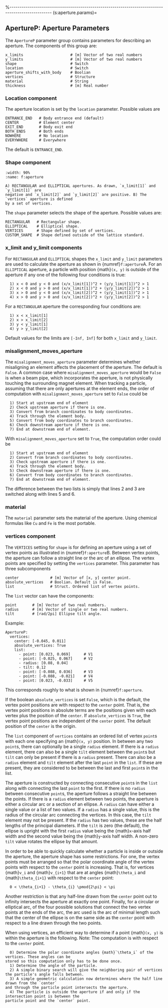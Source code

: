 %---------------------------------------------------------------------------------------------------
(s:aperture.params)=
## ApertureP: Aperture Parameters

The `ApertureP` parameter group contains parameters for describing an aperture. 
The components of this group are:
```{code} yaml
x_limits                     # [m] Vector of two real numbers
y_limits                     # [m] Vector of two real numbers
shape                        # Switch
location                     # Switch
aperture_shifts_with_body    # Boolian
vertices                     # Structure
material                     # String
thickness                    # [m] Real number
```

### Location component

The aperture location is set by the `location` parameter. Possible values are
```{code} yaml
ENTRANCE_END   # Body entrance end (default)
CENTER         # Element center
EXIT_END       # Body exit end
BOTH_ENDS      # Both ends
NOWHERE        # No location
EVERYWHERE     # Everywhere
```
The default is `ENTRANCE_END`.

### Shape component

```{figure} figures/apertures.svg
:width: 90%
:name: f:aperture

A) RECTANGULAR and ELLIPTICAL apertures. As drawn, `x_limit[1]` and `y_limit[1]` are 
negative and `x_limit[2]` and `y_limit[2]` are positive. B) The `vertices` aperture is defined
by a set of vertices.
```

The `shape` parameter selects the shape of the aperture. Possible values are:
```{code} yaml
RECTANGULAR   # Rectangular shape.
ELLIPTICAL    # Elliptical shape.
VERTICES      # Shape defined by set of vertices.
CUSTOM_SHAPE  # Shape defined outside of the lattice standard.
```

### x_limit and y_limit components

For `RECTANGULAR` and `ELLIPTICAL` shapes the `x_limit` and `y_limit` parameters are
used to calculate the aperture as shown in {numref}`f:aperture`A. 
For an `ELLIPTICAL` aperture, a particle with position {math}`(x, y)`
is outside of the aperture if any one of the following four conditions is true:
```{code}
  1) x < 0 and y < 0 and (x/x_limit[1])^2 + (y/y_limit[1])^2 > 1 
  2) x < 0 and y > 0 and (x/x_limit[1])^2 + (y/y_limit[2])^2 > 1
  3) x > 0 and y < 0 and (x/x_limit[2])^2 + (y/y_limit[1])^2 > 1
  4) x > 0 and y > 0 and (x/x_limit[2])^2 + (y/y_limit[2])^2 > 1
```
For a `RECTANGULAR` aperture the corresponding four conditions are:
```{code}
  1) x < x_limit[1]
  2) x > x_limit[2]
  3) y < y_limit[1]
  4) y > y_limit[2]
```

Default values for the limits are `[-Inf, Inf]` for both `x_limit` and `y_limit`.

### misalignment_moves_aperture

The `misalignment_moves_aperture` parameter determines whether misaligning an element 
affects the placement of the aperture. The default is `False`. 
A common case where `misalignment_moves_aperture` would be `False` is when a beam pipe,
which incorporates the aperture, is not physically touching the surrounding magnet element. 
When tracking a particle, assuming that there are only apertures at the element ends, 
the order of computation with `misalignment_moves_aperture` set to `False` could be
```{code} yaml
  1) Start at upstream end of element
  2) Check upstream aperture if there is one.
  3) Convert from branch coordinates to body coordinates.
  4) Track through the element body.
  5) Convert from body coordinates to branch coordinates.
  6) Check downstream aperture if there is one.
  7) End at downstream end of element.
```
With `misalignment_moves_aperture` set to `True`, the computation order could be
```{code} YAML
  1) Start at upstream end of element
  2) Convert from branch coordinates to body coordinates.
  3) Check upstream aperture if there is one.
  4) Track through the element body.
  5) Check downstream aperture if there is one.
  6) Convert from body coordinates to branch coordinates.
  7) End at downstream end of element.
```
The difference between the two lists is simply that lines 2 and 3 are switched along with lines
5 and 6.

### material

The `material` parameter sets the material of the aperture. 
Using chemical formulas like `Cu` and `Fe` is the most portable.

### vertices component

The `VERTICES` setting for `shape` is for defining an aperture using a 
set of vertex points as illustrated in {numref}`f:aperture`B. 
Between vertex points, the aperture can follow a straight line or the arc of an ellipse. 
The vertex points are specified by setting the `vertices` parameter. This parameter has three
subcomponents
```{code} yaml
center              # [m] Vector of [x, y] center point.
absolute_vertices   # Boolian. Default is False.
list                # Struct. Ordered list of vertex points.
```
The `list` vector can have the components:
```{code} yaml
point       # [m] Vector of two real numbers.
radius      # [m] Vector of single or two real numbers.
tilt        # [rad/2pi] Ellipse tilt angle.
```
Example:
```{code} yaml
ApertureP:
  vertices:
    center: [-0.045, 0.011]
    absolute_vertices: True
    list:
      - point: [0.023, 0.069]      # V1
      - point: [-0.025, 0.067]     # V2
      - radius: [0.08, 0.04]
      - tilt: 0.12
      - point: [-0.088, 0.036]     # V3
      - point: [-0.088, -0.021]    # V4
      - point: [0.023, -0.033]     # V5
```
This corresponds roughly to what is shown in {numref}`f:aperture`.

If the boolean `absolute_vertices` is set `False`, which is the default,
the vertex point positions are with respect to the `center` point. 
That is, the vertex point positions in absolute terms are the positions given with each vertex plus
the position of the `center`. If `absolute_vertices` is `True`, the vertex point positions 
are independent of the `center` point. The default position of the `center` is the origin.

The `list` component of `vertices` contains an ordered  list of vertex 
`point`s with each one specifying an {math}`(x, y)` position. 
In between any two `point`s, there can optionally be a single `radius` element.
If there is a `radius` element, there can also be a  single `tilt` element between
the `point`s but `tilt` can only be present if there is a `radius` present.
There can also be a `radius` element and `tilt` element after the last `point` in the `list`. 
If these are present, they are considered to be between the last and first `point`s in the list.

The aperture is constructed by connecting consecutive `point`s in the `list` along with
connecting the last `point` to the first. If there is no `radius` between consecutive `point`s,
the aperture follows a straight line between the points. If there is a `radius` element between
two points, the aperture is either a circular arc or a section of an ellipse. 
A `radius` can have either a single value or a list of two values. If a `radius` has a single
value, this is the radius of the circular arc connecting the vertices. In this case, the `tilt`
element may not be present. If the `radius` has two values, these are the half lengths of the 
principal diameters. If the `tilt` is zero (the default), the ellipse is upright with the first 
`radius` value being the {math}`x`-axis half width and the second value being the {math}`y`-axis
half width. A non-zero `tilt` value rotates the ellipse by that amount. 

In order to be able to quickly calculate whether a particle is inside or outside the
aperture, the aperture shape has some restrictions. For one, 
the vertex points must be arranged so that the polar coordinate angle of the vertex points
with respect to the `center` point is increasing. That is, for vertices {math}`v_i` and
{math}`v_{i+1}` that are at angles {math}`\theta_i` and {math}`\theta_{i+1}` with respect
to the `center` point:
```{math}
  0 < \theta_{i+1} - \theta_{i} \pmod{2\pi} < \pi
```
Another restriction is that any half-line drawn from the `center` point out to infinity intersects
the aperture at exactly one point. Finally, for a circular or elliptical arc, of
the four possible solutions that connect the two vertex points at the ends of the arc, 
the arc used is the arc of minimal length such that the center of the ellipse is on the same side
as the `center` point with respect to a line drawn through the two points.

When using vertices, an efficient way to determine if a point {math}`(x, y)` is within the aperture
is the following. Note: The computation is with respect to the `center` point.
```{code} yaml
  0) Determine the polar coordinate angles {math}`\theta_i` of the vertices. These angles can be 
stored so this computation only has to be done once.
  1) Determine the angle of the particle.
  2) A simple binary search will give the neighboring pair of vertices the particle's angle falls between.
  3) A simple geometric calculation now determines where the half line drawn from the `center`
and through the particle point intersects the aperture.
  4) The particle is outside the aperture if and only if the intersection point is between the 
particle point and the `center` point.
```

